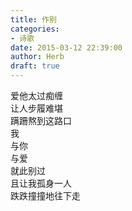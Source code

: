 ```yaml
---  
title: 作别  
categories:  
- 诗歌  
date: 2015-03-12 22:39:00  
author: Herb  
draft: true
---  
```

爱他太过痴缠  
让人步履难堪  
蹒跚熬到这路口  
我  
与你  
与爱  
就此别过  
且让我孤身一人  
跌跌撞撞地往下走